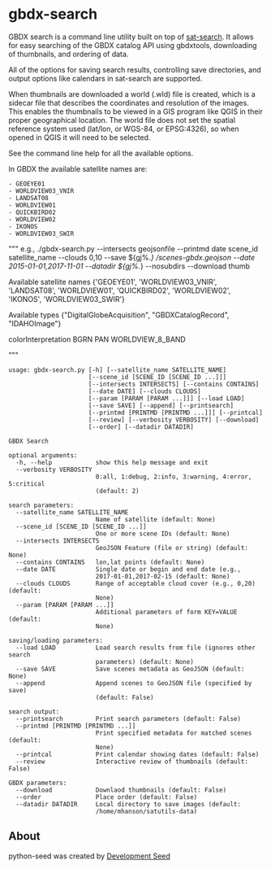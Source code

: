 # gbdx-search

GBDX search is a command line utility built on top of [sat-search](https://github.com/sat-utils/sat-search). It allows for easy searching of the GBDX catalog API using gbdxtools, downloading of thumbnails, and ordering of data.

All of the options for saving search results, controlling save directories, and output options like calendars in sat-search are supported.

When thumbnails are downloaded a world (.wld) file is created, which is a sidecar file that describes the coordinates and resolution of the images. This enables the thumbnails to be viewed in a GIS program like QGIS in their proper geographical location. The world file does not set the spatial reference system used (lat/lon, or WGS-84, or EPSG:4326), so when opened in QGIS it will need to be selected.

See the command line help for all the available options.

In GBDX the available satellite names are:

	- GEOEYE01
	- WORLDVIEW03_VNIR
	- LANDSAT08
	- WORLDVIEW01
	- QUICKBIRD02
	- WORLDVIEW02
	- IKONOS
	- WORLDVIEW03_SWIR

"""
e.g.,
./gbdx-search.py --intersects geojsonfile --printmd date scene_id satellite_name --clouds 0,10 --save ${gj%.*}
/scenes-gbdx.geojson --date 2015-01-01,2017-11-01 --datadir ${gj%.*} --nosubdirs --download thumb

Available satellite names
{'GEOEYE01', 'WORLDVIEW03_VNIR', 'LANDSAT08', 'WORLDVIEW01', 'QUICKBIRD02', 'WORLDVIEW02', 'IKONOS', 'WORLDVIEW03_SWIR'}

Available types
{"DigitalGlobeAcquisition", "GBDXCatalogRecord", "IDAHOImage"}

colorInterpretation
BGRN
PAN
WORLDVIEW_8_BAND

"""
```
usage: gbdx-search.py [-h] [--satellite_name SATELLITE_NAME]
                      [--scene_id [SCENE_ID [SCENE_ID ...]]]
                      [--intersects INTERSECTS] [--contains CONTAINS]
                      [--date DATE] [--clouds CLOUDS]
                      [--param [PARAM [PARAM ...]]] [--load LOAD]
                      [--save SAVE] [--append] [--printsearch]
                      [--printmd [PRINTMD [PRINTMD ...]]] [--printcal]
                      [--review] [--verbosity VERBOSITY] [--download]
                      [--order] [--datadir DATADIR]

GBDX Search

optional arguments:
  -h, --help            show this help message and exit
  --verbosity VERBOSITY
                        0:all, 1:debug, 2:info, 3:warning, 4:error, 5:critical
                        (default: 2)

search parameters:
  --satellite_name SATELLITE_NAME
                        Name of satellite (default: None)
  --scene_id [SCENE_ID [SCENE_ID ...]]
                        One or more scene IDs (default: None)
  --intersects INTERSECTS
                        GeoJSON Feature (file or string) (default: None)
  --contains CONTAINS   lon,lat points (default: None)
  --date DATE           Single date or begin and end date (e.g.,
                        2017-01-01,2017-02-15 (default: None)
  --clouds CLOUDS       Range of acceptable cloud cover (e.g., 0,20) (default:
                        None)
  --param [PARAM [PARAM ...]]
                        Additional parameters of form KEY=VALUE (default:
                        None)

saving/loading parameters:
  --load LOAD           Load search results from file (ignores other search
                        parameters) (default: None)
  --save SAVE           Save scenes metadata as GeoJSON (default: None)
  --append              Append scenes to GeoJSON file (specified by save)
                        (default: False)

search output:
  --printsearch         Print search parameters (default: False)
  --printmd [PRINTMD [PRINTMD ...]]
                        Print specified metadata for matched scenes (default:
                        None)
  --printcal            Print calendar showing dates (default: False)
  --review              Interactive review of thumbnails (default: False)

GBDX parameters:
  --download            Downlaod thumbnails (default: False)
  --order               Place order (default: False)
  --datadir DATADIR     Local directory to save images (default:
                        /home/mhanson/satutils-data)
```

## About
python-seed was created by [Development Seed](<http://developmentseed.org>)
